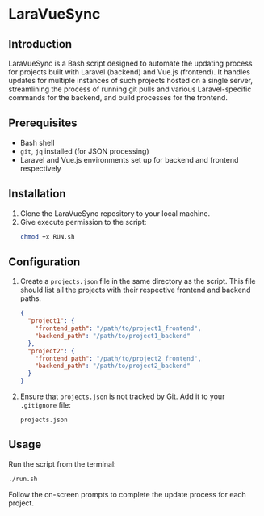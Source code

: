 # LaraVueSync

## Introduction
LaraVueSync is a Bash script designed to automate the updating process for projects built with Laravel (backend) and Vue.js (frontend). It handles updates for multiple instances of such projects hosted on a single server, streamlining the process of running git pulls and various Laravel-specific commands for the backend, and build processes for the frontend.

## Prerequisites
- Bash shell
- `git`, `jq` installed (for JSON processing)
- Laravel and Vue.js environments set up for backend and frontend respectively

## Installation
1. Clone the LaraVueSync repository to your local machine.
2. Give execute permission to the script:
   ```bash
   chmod +x RUN.sh
   ```

## Configuration
1. Create a `projects.json` file in the same directory as the script. This file should list all the projects with their respective frontend and backend paths.
   ```json
   {
     "project1": {
       "frontend_path": "/path/to/project1_frontend",
       "backend_path": "/path/to/project1_backend"
     },
     "project2": {
       "frontend_path": "/path/to/project2_frontend",
       "backend_path": "/path/to/project2_backend"
     }
   }
   ```
2. Ensure that `projects.json` is not tracked by Git. Add it to your `.gitignore` file:
   ```
   projects.json
   ```

## Usage
Run the script from the terminal:
```bash
./run.sh
```
Follow the on-screen prompts to complete the update process for each project.
